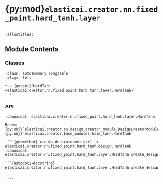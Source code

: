 # {py:mod}`elasticai.creator.nn.fixed_point.hard_tanh.layer`

```{py:module} elasticai.creator.nn.fixed_point.hard_tanh.layer
```

```{autodoc2-docstring} elasticai.creator.nn.fixed_point.hard_tanh.layer
:allowtitles:
```

## Module Contents

### Classes

````{list-table}
:class: autosummary longtable
:align: left

* - {py:obj}`HardTanh <elasticai.creator.nn.fixed_point.hard_tanh.layer.HardTanh>`
  -
````

### API

`````{py:class} HardTanh(total_bits: int, frac_bits: int, min_val: float = -1, max_val: float = 1)
:canonical: elasticai.creator.nn.fixed_point.hard_tanh.layer.HardTanh

Bases: {py:obj}`elasticai.creator.nn.design_creator_module.DesignCreatorModule`, {py:obj}`elasticai.creator.base_modules.hard_tanh.HardTanh`

````{py:method} create_design(name: str) -> elasticai.creator.nn.fixed_point.hard_tanh.design.HardTanh
:canonical: elasticai.creator.nn.fixed_point.hard_tanh.layer.HardTanh.create_design

```{autodoc2-docstring} elasticai.creator.nn.fixed_point.hard_tanh.layer.HardTanh.create_design
```

````

`````
